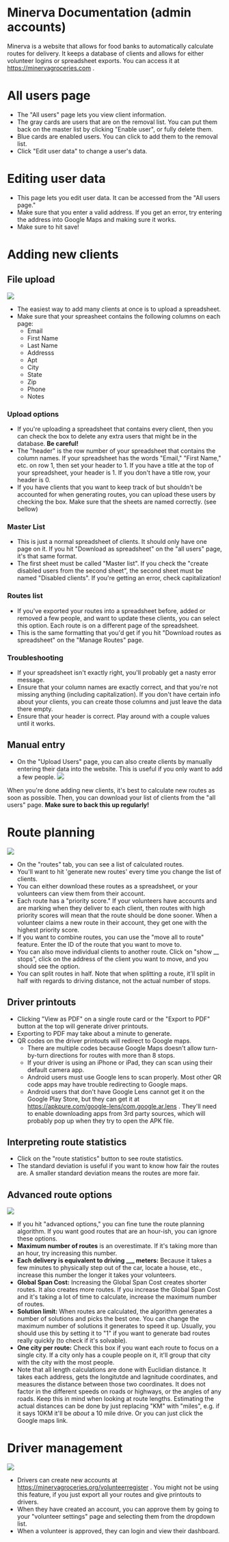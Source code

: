 # Minerva Documentation (admin accounts)
Minerva is a website that allows for food banks to automatically calculate routes for delivery. It keeps a database of clients and allows for either volunteer logins or spreadsheet exports. You can access it at https://minervagroceries.com .

# All users page

- The "All users" page lets you view client information.
- The gray cards are users that are on the removal list. You can put them back on the master list by clicking "Enable user", or fully delete them.
- Blue cards are enabled users. You can click to add them to the removal list.
- Click "Edit user data" to change a user's data. 

# Editing user data
- This page lets you edit user data. It can be accessed from the "All users page."
- Make sure that you enter a valid address. If you get an error, try entering the address into Google Maps and making sure it works.
- Make sure to hit save!

# Adding new clients


## File upload

![](https://i.imgur.com/BWXKReF.png)


- The easiest way to add many clients at once is to upload a spreadsheet.
- Make sure that your spreasheet contains the following columns on each page:
    - Email
    - First Name
    - Last Name
    - Addresss
    - Apt
    - City
    - State
    - Zip
    - Phone
    - Notes

### Upload options
- If you're uploading a spreadsheet that contains every client, then you can check the box to delete any extra users that might be in the database. **Be careful!**
- The "header" is the row number of your spreadsheet that contains the column names. If your spreadsheet has the words "Email," "First Name," etc. on row 1, then set your header to 1. If you have a title at the top of your spreadsheet, your header is 1. If you don't have a title row, your header is 0.
- If you have clients that you want to keep track of but shouldn't be accounted for when generating routes, you can upload these users by checking the box. Make sure that the sheets are named correctly. (see bellow)

### Master List
- This is just a normal spreadsheet of clients. It should only have one page on it. If you hit "Download as spreadsheet" on the "all users" page, it's that same format.
- The first sheet must be called "Master list". If you check the "create disabled users from the second sheet", the second sheet must be named "Disabled clients". If you're getting an error, check capitalization!

### Routes list
- If you've exported your routes into a spreadsheet before, added or removed a few people, and want to update these clients, you can select this option. Each route is on a different page of the spreadsheet. 
- This is the same formatting that you'd get if you hit "Download routes as spreadsheet" on the "Manage Routes" page.

### Troubleshooting
- If your spreadsheet isn't exactly right, you'll probably get a nasty error message.
- Ensure that your column names are exactly correct, and that you're not missing anything (including capitalization). If you don't have certain info about your clients, you can create those columns and just leave the data there empty.
- Ensure that your header is correct. Play around with a couple values until it works.

## Manual entry
- On the "Upload Users" page, you can also create clients by manually entering their data into the website. This is useful if you only want to add a few people.
![](https://i.imgur.com/7el748E.png)


When you're done adding new clients, it's best to calculate new routes as soon as possible. Then, you can download your list of clients from the "all users" page. **Make sure to back this up regularly!**
# Route planning

![](https://i.imgur.com/3In00RI.png)


- On the "routes" tab, you can see a list of calculated routes. 
- You'll want to hit 'generate new routes' every time you change the list of clients.
- You can either download these routes as a spreadsheet, or your volunteers can view them from their account.
- Each route has a "priority score." If your volunteers have accounts and are marking when they deliver to each client, then routes with high priority scores will mean that the route should be done sooner. When a volunteer claims a new route in their account, they get one with the highest priority score.
- If you want to combine routes, you can use the "move all to route" feature. Enter the ID of the route that you want to move to.
- You can also move individual clients to another route. Click on "show __ stops", click on the address of the client you want to move, and you should see the option.
- You can split routes in half. Note that when splitting a route, it'll split in half with regards to driving distance, not the actual number of stops.

## Driver printouts
- Clicking "View as PDF" on a single route card or the "Export to PDF" button at the top will generate driver printouts.
- Exporting to PDF may take about a minute to generate.
- QR codes on the driver printouts will redirect to Google maps.
    - There are multiple codes because Google Maps doesn't allow turn-by-turn directions for routes with more than 8 stops.
    - If your driver is using an iPhone or iPad, they can scan using their default camera app.
    - Android users must use Google lens to scan properly. Most other QR code apps may have trouble redirecting to Google maps.
    - Android users that don't have Google Lens cannot get it on the Google Play Store, but they can get it at https://apkpure.com/google-lens/com.google.ar.lens . They'll need to enable downloading apps from 3rd party sources, which will probably pop up when they try to open the APK file.

## Interpreting route statistics
- Click on the "route statistics" button to see route statistics.
- The standard deviation is useful if you want to know how fair the routes are. A smaller standard deviation means the routes are more fair.

## Advanced route options

![](https://i.imgur.com/FG9XW28.png)



- If you hit "advanced options," you can fine tune the route planning algorithm. If you want good routes that are an hour-ish, you can ignore these options.
- **Maximum number of routes** is an overestimate. If it's taking more than an hour, try increasing this number.
- **Each delivery is equivalent to driving ___ meters:** Because it takes a few minutes to physically step out of the car, locate  a house, etc., increase this number the longer it takes your volunteers.
- **Global Span Cost:** Increasing the Global Span Cost creates shorter routes. It also creates more routes. If you increase the Global Span Cost and it's taking a lot of time to calculate, increase the maximum number of routes.
- **Solution limit:** When routes are calculated, the algorithm generates a number of solutions and picks the best one. You can change the maximum number of solutions it generates to speed it up. Usually, you should use this by setting it to "1" if you want to generate bad routes really quickly (to check if it's solvable).
- **One city per route:** Check this box if you want each route to focus on a single city. If a city only has a couple people on it, it'll group that city with the city with the most people.
- Note that all length calculations are done with Euclidian distance. It takes each address, gets the longitutde and lagnitude coordinates, and measures the distance between those two coordinates. It does not factor in the different speeds on roads or highways, or the angles of any roads. Keep this in mind when looking at route lengths. Estimating the actual distances can be done by just replacing "KM" with "miles", e.g. if it says 10KM it'll be *about* a 10 mile drive. Or you can just click the Google maps link.


# Driver management
![](https://i.imgur.com/FfJsmK3.png)

- Drivers can create new accounts at https://minervagroceries.org/volunteerregister . You might not be using this feature, if you just export all your routes and give printouts to drivers.
- When they have created an account, you can approve them by going to your "volunteer settings" page and selecting them from the dropdown list.
- When a volunteer is approved, they can login and view their dashboard.

